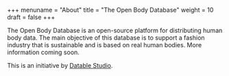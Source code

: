 +++
menuname = "About"
title = "The Open Body Database"
weight = 10
draft = false
+++

The Open Body Database is an open-source platform for distributing human body data. The main objective of this database is to support a fashion industry that is sustainable and is based on real human bodies. More information coming soon.

This is an initiative by [Datable Studio](https://datable.net).

<script>
ga('set', 'page', '/#about');
ga('send', 'pageview');
</script>
